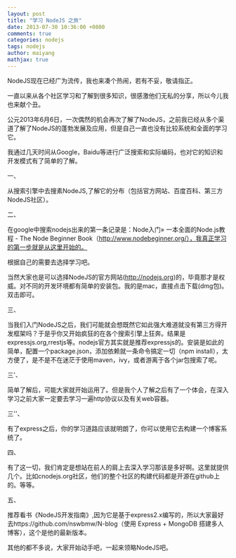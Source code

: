 ```yaml
---
layout: post
title: "学习 NodeJS 之旅"
date: 2013-07-30 10:36:00 +0800
comments: true
categories: nodejs
tags: nodejs
author: maiyang
mathjax: true
---
```


NodeJS现在已经广为流传，我也来凑个热闹，若有不妥，敬请指正。

一直以来从各个社区学习和了解到很多知识，很感激他们无私的分享，所以今儿我也来献个丑。

公元2013年6月6日，一次偶然的机会再次了解了NodeJS，之前我已经从多个渠道了解了NodeJS的蓬勃发展及应用，但是自己一直也没有比较系统和全面的学习它。

我通过几天时间从Google，Baidu等进行广泛搜索和实际编码，也对它的知识和开发模式有了简单的了解。

一、

从搜索引擎中去搜素NodeJS,了解它的分布（包括官方网站、百度百科、第三方NodeJS社区）。

二、
<!--more-->
在google中搜索nodejs出来的第一条记录是：Node入门» 一本全面的Node.js教程 - The Node Beginner Book（http://www.nodebeginner.org/），我真正学习的第一步就是从这里开始的。

根据自己的需要去选择学习吧。

当然大家也是可以选择NodeJS的官方网站(http://nodejs.org)的，毕竟那才是权威。对不同的开发环境都有简单的安装包。我的是mac，直接点击下载(dmg包)。双击即可。

三、

当我们入门NodeJS之后，我们可能就会想既然它如此强大难道就没有第三方得开发框架吗？于是乎你又开始疯狂的在各个搜索引擎上狂奔。结果是expressjs.org,rrestjs等。nodejs官方其实就是推荐expressjs的。安装是如此的简单，配置一个package.json，添加依赖就一条命令搞定一切（npm install），太方便了，是不是不在迷茫于使用maven，ivy，或者游离于各个jar包搜索了呢。

三'、

简单了解后，可能大家就开始运用了。但是我个人了解之后有了一个体会，在深入学习之前大家一定要去学习一遍http协议以及有关web容器。

三''、

有了express之后，你的学习道路应该就明朗了，你可以使用它去构建一个博客系统了。

四、

有了这一切，我们肯定是想站在前人的肩上去深入学习那该是多好啊。这里就提供几个。比如cnodejs.org社区，他们的整个社区的构建代码都是开源在github上的。等等。

五、

推荐看书《NodeJS开发指南》,因为它是基于express2.x编写的，所以大家最好去https://github.com/nswbmw/N-blog（使用 Express + MongoDB 搭建多人博客），这个是他的最新版本。

其他的都不多说，大家开始动手吧，一起来领略NodeJS吧。